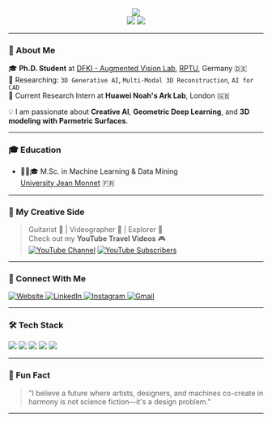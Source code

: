 <div align="center">
<img src="https://readme-typing-svg.herokuapp.com?font=JetBrains+Mono&size=36&pause=1000&center=true&vCenter=true&width=600&color=5271ff&lines=Hey,+I'm+Mohammad+Sadil+Khan;Research+Intern+at+Huawei+UK" />
</div>

<div align="center">
  <img src="https://img.shields.io/github/stars/SadilKhan?style=for-the-badge&label=Stars&labelColor=blue&color=black" />
  <img src="https://img.shields.io/github/followers/SadilKhan?style=for-the-badge&label=Followers&labelColor=red&color=black" />
</div>

---

### 🧠 About Me

🎓 **Ph.D. Student** at [DFKI - Augmented Vision Lab](https://av.dfki.de/), [RPTU](https://rptu.de/en/home-1), Germany 🇩🇪  
🔬 Researching: `3D Generative AI`, `Multi-Modal 3D Reconstruction`, `AI for CAD`  
🧪 Current Research Intern at **Huawei Noah's Ark Lab**, London 🇬🇧  

💡 I am passionate about **Creative AI**, **Geometric Deep Learning**, and **3D modeling with Parmetric Surfaces**.  

---

### 🎓 Education
- 🡩🏽‍🎓 M.Sc. in Machine Learning & Data Mining  
  [University Jean Monnet](https://www.univ-st-etienne.fr/) 🇫🇷

---

### 🎥 My Creative Side
> Guitarist 🎸 | Videographer 🎥 | Explorer 🚝  
Check out my **YouTube Travel Videos** 🎮  
[![YouTube Channel](https://img.shields.io/youtube/channel/views/UC3TCC__F3NbO2I18D7nSP6g?style=social)](https://www.youtube.com/channel/UC3TCC__F3NbO2I18D7nSP6g)
[![YouTube Subscribers](https://img.shields.io/youtube/channel/subscribers/UC3TCC__F3NbO2I18D7nSP6g?style=social)](https://www.youtube.com/channel/UC3TCC__F3NbO2I18D7nSP6g)

---

### 🔗 Connect With Me

<p align="left">
  <a href="https://mdsadilkhan.onrender.com/">
    <img alt="Website" src="https://img.shields.io/badge/Homepage-222?style=for-the-badge&logo=HomeAdvisor&logoColor=white" />
  </a>
  <a href="https://www.linkedin.com/in/md-sadil-khan-a96568170/">
    <img alt="LinkedIn" src="https://img.shields.io/badge/LinkedIn-0A66C2?style=for-the-badge&logo=linkedin&logoColor=white" />
  </a>
  <a href="https://www.instagram.com/ryzenx_sk/">
    <img alt="Instagram" src="https://img.shields.io/badge/Instagram-E4405F?style=for-the-badge&logo=instagram&logoColor=white" />
  </a>
  <a href="mailto:mdsadilkhan99@gmail.com">
    <img alt="Gmail" src="https://img.shields.io/badge/Gmail-D14836?style=for-the-badge&logo=gmail&logoColor=white" />
  </a>
</p>

---

### 🛠️ Tech Stack

<p align="left">
  <img src="https://img.shields.io/badge/Python-3776AB?style=for-the-badge&logo=python&logoColor=white"/>
  <img src="https://img.shields.io/badge/PyTorch-EE4C2C?style=for-the-badge&logo=pytorch&logoColor=white"/>
  <img src="https://img.shields.io/badge/Julia-9558B2?style=for-the-badge&logo=julia&logoColor=white"/>
  <img src="https://img.shields.io/badge/Anaconda-44A833?style=for-the-badge&logo=anaconda&logoColor=white"/>
  <img src="https://img.shields.io/badge/Swift-FA7343?style=for-the-badge&logo=swift&logoColor=white"/>
</p>

---

### 🧹 Fun Fact

> "I believe a future where artists, designers, and machines co-create in harmony is not science fiction—it's a design problem."

---


